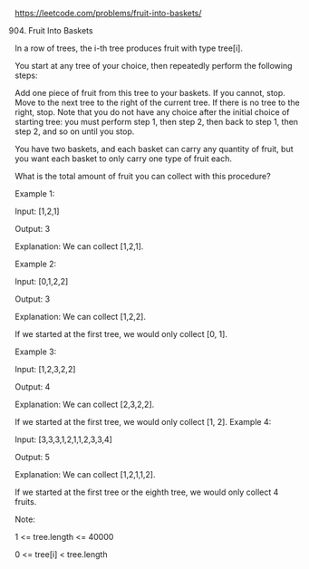 https://leetcode.com/problems/fruit-into-baskets/

904. Fruit Into Baskets

In a row of trees, the i-th tree produces fruit with type tree[i].

You start at any tree of your choice, then repeatedly perform the following steps:

Add one piece of fruit from this tree to your baskets.  If you cannot, stop.
Move to the next tree to the right of the current tree.  If there is no tree to the right, stop.
Note that you do not have any choice after the initial choice of starting tree: you must perform step 1, then step 2, then back to step 1, then step 2, and so on until you stop.

You have two baskets, and each basket can carry any quantity of fruit, but you want each basket to only carry one type of fruit each.

What is the total amount of fruit you can collect with this procedure?

 

Example 1:

Input: [1,2,1]

Output: 3

Explanation: We can collect [1,2,1].

Example 2:

Input: [0,1,2,2]

Output: 3

Explanation: We can collect [1,2,2].

If we started at the first tree, we would only collect [0, 1].

Example 3:

Input: [1,2,3,2,2]

Output: 4

Explanation: We can collect [2,3,2,2].

If we started at the first tree, we would only collect [1, 2].
Example 4:

Input: [3,3,3,1,2,1,1,2,3,3,4]

Output: 5

Explanation: We can collect [1,2,1,1,2].

If we started at the first tree or the eighth tree, we would only collect 4 fruits.
 

Note:

1 <= tree.length <= 40000

0 <= tree[i] < tree.length

